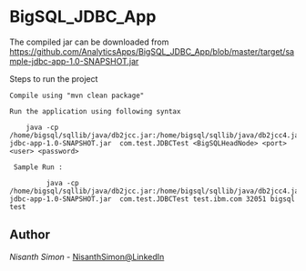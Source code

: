 # BigSQL_JDBC_App


The compiled jar can be downloaded from https://github.com/AnalyticsApps/BigSQL_JDBC_App/blob/master/target/sample-jdbc-app-1.0-SNAPSHOT.jar


Steps to run the project

    Compile using "mvn clean package"

    Run the application using following syntax

	    java -cp /home/bigsql/sqllib/java/db2jcc.jar:/home/bigsql/sqllib/java/db2jcc4.jar:/home/bigsql/sqllib/java/db2jcc_license_cu.jar:sample-jdbc-app-1.0-SNAPSHOT.jar  com.test.JDBCTest <BigSQLHeadNode> <port> <user> <password> 

     Sample Run :
		
             java -cp /home/bigsql/sqllib/java/db2jcc.jar:/home/bigsql/sqllib/java/db2jcc4.jar:/home/bigsql/sqllib/java/db2jcc_license_cu.jar:sample-jdbc-app-1.0-SNAPSHOT.jar  com.test.JDBCTest test.ibm.com 32051 bigsql test



## Author

*Nisanth Simon* - [NisanthSimon@LinkedIn]


[NisanthSimon@LinkedIn]: https://au.linkedin.com/in/nisanth-simon-03b2149
